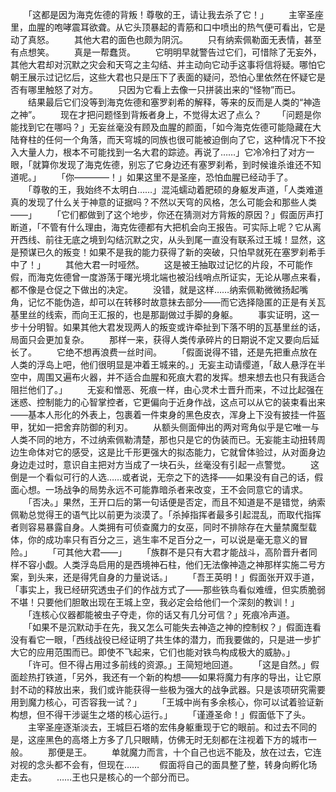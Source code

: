 　　「这都是因为海克佐德的背叛！尊敬的王，请让我去杀了它！」
　　主宰圣座里，血腥的咆哮震耳欲聋。从它头顶暴起的青筋和口中喷出的热气便可看出，它是动了真怒。
　　其他大君的面色也颇为阴沉。
　　只有纳索佩勒面无表情，甚至有点想笑。
　　真是一帮蠢货。
　　它明明早就警告过它们，可惜除了无妄外，其他大君却对沉默之灾会和天穹之主勾结、并主动向它动手这事将信将疑。哪怕它朝王展示过记忆后，这些大君也只是压下了表面的疑问，恐怕心里依然在怀疑它是否有哪里触怒了对方。
　　只因为它看上去像一只拼装出来的“怪物”而已。
　　结果最后它们没等到海克佐德和塞罗刹希的解释，等来的反而是人类的“神造之神”。
　　现在才把问题怪到背叛者身上，不觉得太迟了点么？
　　「问题是你能找到它在哪吗？」无妄丝毫没有顾及血腥的颜面，「如今海克佐德可能隐藏在大陆脊柱的任何一个角落，而天穹城的同族也很可能被迫倒向了它，这种情况下不投入大量人力，根本不可能找到一名大君的踪迹。再说了……」它冷冷扫了对方一眼，「就算你发现了海克佐德，别忘了它身边还有塞罗刹希，到时候谁杀谁还不知道呢。」
　　「你————！」如果这里不是圣座，恐怕血腥已经动手了。
　　「尊敬的王，我始终不太明白……」混沌蠕动着肥硕的身躯发声道，「人类难道真的发现了什么关于神意的证据吗？不然以天穹的风格，怎么可能会和那些人类——」
　　「它们都做到了这个地步，你还在猜测对方背叛的原因？」假面厉声打断道，「不管有什么理由，海克佐德都有大把机会向王报告。可实际上呢？它从离开西线、前往无底之境到勾结沉默之灾，从头到尾一直没有联系过王城！显然，这是预谋已久的叛变！如果不是我的能力获得了新的突破，只怕早就死在塞罗刹希手中了！」
　　其他大君一时哑然。
　　这是被王抽取过记忆的片段，不可能作假，而海克佐德曾一度游荡于曙光境北端也被沿线哨点所证实，无论从哪点来看，都不像是仓促之下做出的决定。
　　没错，就是这样……纳索佩勒微微扬起嘴角，记忆不能伪造，却可以在转移时故意抹去部分——而它选择隐匿的正是有关瓦基里丝的线索，而向王汇报的，也是那副做过手脚的身躯。
　　事实证明，这一步十分明智。如果其他大君发现两人的叛变或许牵扯到下落不明的瓦基里丝的话，局面只会更加复杂。
　　那样一来，获得人类传承碎片的日期说不定又要向后延长了。
　　它绝不想再浪费一丝时间。
　　「假面说得不错，还是先把重点放在人类的浮岛上吧，他们很明显是冲着王城来的。」无妄主动请缨道，「敌人悬浮在半空中，周围又遍布火器，并不适合血腥和死痕大君的发挥。想来想去也只有我适合阻拦他们了。」
　　无妄和憎恶、死痕一样，由心灵术士晋升而来，不过比起强在迷惑、控制能力的心智掌控者，它更偏向于近身作战，这点可以从它的装束看出来——基本人形化的外表上，包裹着一件束身的黑色皮衣，浑身上下没有披挂一件盔甲，犹如一把舍弃防御的利刃。
　　从额头侧面伸出的两对弯角似乎是它唯一与人类不同的地方，不过纳索佩勒清楚，那也只是它的伪装而已。无妄能主动扭转周边生命体对它的感受，这是比千形更强大的拟态能力，它就曾体验过，从对面身边身边走过时，意识自主把对方当成了一块石头，丝毫没有引起一点警觉。
　　这倒是一个看似可行的人选……或者说，无奈之下的选择——如果没有自己的话，假面心想。一场战争的局势永远不可能靠暗杀者来改变，王不会同意它的请求。
　　「否决。」果然，王开口后的第一句话便是否定，而且不知道是不是错觉，纳索佩勒总觉得王的语气比以前更为淡漠了。「杀掉指挥者最多引起混乱，而取代指挥者则容易暴露自身。人类拥有可侦查魔力的女巫，同时不排除存在大量禁魔型载体，你的成功率只有百分之三，逃生率不足百分之一，可以说是毫无意义的冒险。」
　　「可其他大君——」
　　「族群不是只有大君才能战斗，高阶晋升者同样不容小觑。人类浮岛启用的是西境神石柱，他们无法像神造之神那样实施二号方案，到头来，还是得凭自身的力量说话。」
　　「吾王英明！」假面张开双手道，「事实上，我已经研究透虫子们的作战方式了——那些铁鸟看似难缠，但实质脆弱不堪！只要他们胆敢出现在王城上空，我必定会给他们一个深刻的教训！」
　　「连核心仪器都能被虫子夺走，你的话又有几分可信？」死痕冷声道。
　　「如果不是沉默动手在先，我又怎么可能失去神造之神的控制权？」假面连看没有看它一眼，「西线战役已经证明了共生体的潜力，而我要做的，只是进一步扩大它的应用范围而已。即使不飞起来，它们也能对铁鸟构成极大的威胁。」
　　「许可。但不得占用过多前线的资源。」王简短地回道。
　　「这是自然。」假面趁热打铁道，「另外，我还有一个新的构想——如果将魔力有序的导出，让它原封不动的释放出来，我们或许能获得一些极为强大的战争武器。只是该项研究需要用到魔力核心，可否容我一试？」
　　「王城中尚有多余核心，你可以试着验证新构想，但不得干涉诞生之塔的核心运行。」
　　「谨遵圣命！」假面低下了头。
　　主宰圣座逐渐淡去，王城巨石塔的宏伟身躯重现于它的眼前。和过去不同的是，这座黑色的高塔上方多了几只眼睛，仿佛无时无刻都在注视着下方的城市一般。
　　那便是王。
　　单就魔力而言，十个自己也远不能及，放在过去，它连对视的念头都不会有，但现在……
　　假面将自己的面具整了整，转身向孵化场走去。
　　……王也只是核心的一个部分而已。